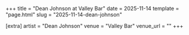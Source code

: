+++
title = "Dean Johnson at Valley Bar"
date = 2025-11-14
template = "page.html"
slug = "2025-11-14-dean-johnson"

[extra]
artist = "Dean Johnson"
venue = "Valley Bar"
venue_url = ""
+++
